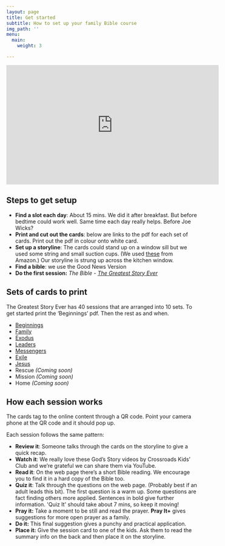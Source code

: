 ```yaml
---
layout: page
title: Get started
subtitle: How to set up your family Bible course
img_path: ''
menu:
  main:
    weight: 3

---
```

<iframe width="560" height="315" src="https://www.youtube.com/embed/IvX0yZpABOk" frameborder="0" allow="accelerometer; autoplay; encrypted-media; gyroscope; picture-in-picture" allowfullscreen></iframe>

## Steps to get setup

* **Find a slot each day**: About 15 mins. We did it after breakfast. But before bedtime could work well. Same time each day really helps. Before Joe Wicks?
* **Print and cut out the cards**: below are links to the pdf for each set of cards. Print out the pdf in colour onto white card.
* **Set up a storyline**: The cards could stand up on a window sill but we used some string and small suction cups. (We used [these](https://www.amazon.co.uk/dp/B00O7OXLHY/ref=cm_sw_r_sms_awdb_t1_F7MVEb3SX2FQP "Suction cups and hooks") from Amazon.) Our storyline is strung up across the kitchen window.
* **Find a bible**: we use the Good News Version
* **Do the first session:** _The Bible -_ [_The Greatest Story Ever_](/stories/intro/)

## Sets of cards to print

The Greatest Story Ever has 40 sessions that are arranged into 10 sets. To get started print the ‘Beginnings’ pdf. Then the rest as and when.

* [Beginnings](/uploads/set_beginnings.pdf "Beginnings")
* [Family](/uploads/set_family.pdf "Family")
* [Exodus](/uploads/set_exodus.pdf "Exodus")
* [Leaders](/uploads/set_leaders.pdf "Leaders")
* [Messengers](/uploads/set_messengers.pdf "Messengers")
* [Exile](/uploads/set_exile.pdf "Exile")
* [Jesus](/uploads/set_jesus.pdf "Jesus")
* Rescue _(Coming soon)_
* Mission _(Coming soon)_
* Home _(Coming soon)_

## How each session works

The cards tag to the online content through a QR code. Point your camera phone at the QR code and it should pop up.

Each session follows the same pattern:

* **Review it**: Someone talks through the cards on the storyline to give a quick recap.
* **Watch it**: We really love these God’s Story videos by Crossroads Kids’ Club and we’re grateful we can share them via YouTube.
* **Read it**: On the web page there’s a short Bible reading. We encourage you to find it in a hard copy of the Bible too.
* **Quiz it**: Talk through the questions on the web page. (Probably best if an adult leads this bit). The first question is a warm up. Some questions are fact finding others more applied. Sentences in bold give further information. 'Quiz It' should take about 7 mins, so keep it moving!
* **Pray it:** Take a moment to be still and read the prayer. **Pray It+** gives suggestions for more open prayer as a family.
* **Do it:** This final suggestion gives a punchy and practical application.
* **Place it:** Give the session card to one of the kids. Ask them to read the summary info on the back and then place it on the storyline.